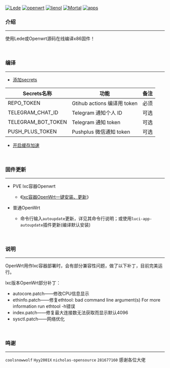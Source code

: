 [![Lede](https://img.shields.io/badge/source-Lede-deeppink.svg?style=flat&logo=appveyor)](https://github.com/coolsnowwolf/lede)
[![openwrt](https://img.shields.io/badge/source-openwrt-tomato.svg?style=flat&logo=appveyor)](https://github.com/openwrt/openwrt)
[![lienol](https://img.shields.io/badge/source-Lienol-yellow.svg?style=flat&logo=appveyor)](https://github.com/Lienol/openwrt)
[![Mortal](https://img.shields.io/badge/source-Mortal-green.svg?style=flat&logo=appveyor)](https://github.com/immortalwrt/immortalwrt)
[![apps](https://img.shields.io/badge/packages-roa-orange.svg?style=flat&logo=appveyor)](https://github.com/roacn/openwrt-packages) 


### 介绍

---

使用Lede或Openwrt源码在线编译x86固件！

<br />



### 编译

---

- [添加secrets](https://github.com/roacn/common/blob/main/doc/secrets.md )

| Secrets名称        | 功能                        | 备注 |
| ------------------ | --------------------------- | ---- |
| REPO_TOKEN         | Gtihub actions 编译用 token | 必须 |
| TELEGRAM_CHAT_ID   | Telegram 通知个人 ID        | 可选 |
| TELEGRAM_BOT_TOKEN | Telegram 通知 token         | 可选 |
| PUSH_PLUS_TOKEN    | Pushplus 微信通知 token     | 可选 |





- [开启缓存加速](https://github.com/roacn/common/blob/main/doc/ccache.md)



<br />



### 固件更新

---


  - PVE lxc容器Openwrt


    - 《[lxc容器OpenWrt一键安装、更新](https://github.com/roacn/pve)》

  - 普通OpenWrt


    - 命令行输入`autoupdate`更新，详见其命令行说明；或使用`luci-app-autoupdate`插件更新(编译默认安装)

​    <br />




### 说明

---

OpenWrt用作lxc容器部署时，会有部分兼容性问题，做了以下补丁，目前完美运行。



lxc版本OpenWrt部分补丁：

-  autocore.patch——修改CPU信息显示
-  ethinfo.patch——修复ethtool: bad command line argument(s) For more information run ethtool -h错误
-  index.patch——修复最大连接数无法获取而显示默认4096
-  sysctl.patch——网络优化

<br />



### 鸣谢

---

`coolsnowwolf` `Hyy2001X` `nicholas-opensource` `281677160` 感谢各位大佬

